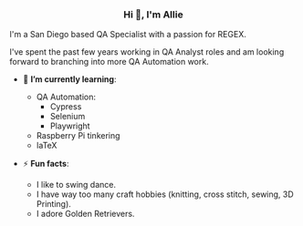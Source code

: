 <h3 align="center">Hi 👋, I'm Allie</h1>
I'm a San Diego based QA Specialist with a passion for REGEX. 

I've spent the past few years working in QA Analyst roles and am looking forward to branching into more QA Automation work. 


- 🌱 **I’m currently learning**:
   - QA Automation:
      - Cypress
      - Selenium
      - Playwright
   - Raspberry Pi tinkering
   - laTeX


- ⚡ **Fun facts**:
  -  I like to swing dance.
  -  I have way too many craft hobbies (knitting, cross stitch, sewing, 3D Printing).
  -  I adore Golden Retrievers.
